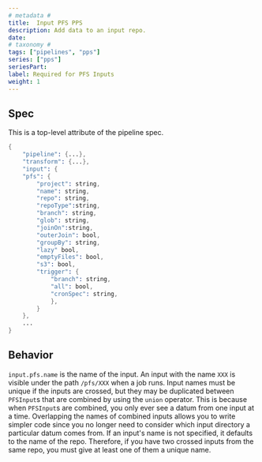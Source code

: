 ```yaml
---
# metadata # 
title:  Input PFS PPS
description: Add data to an input repo. 
date: 
# taxonomy #
tags: ["pipelines", "pps"]
series: ["pps"]
seriesPart:
label: Required for PFS Inputs
weight: 1
---
```

## Spec 
This is a top-level attribute of the pipeline spec. 

```s
{
    "pipeline": {...},
    "transform": {...},
    "input": {
    "pfs": {
        "project": string,
        "name": string,
        "repo": string,
        "repoType":string,
        "branch": string,
        "glob": string,
        "joinOn":string,
        "outerJoin": bool,
        "groupBy": string,
        "lazy" bool,
        "emptyFiles": bool,
        "s3": bool,
        "trigger": {
            "branch": string,
            "all": bool,
            "cronSpec": string,
            },
        }
    },
    ...
}
```

## Behavior 
`input.pfs.name` is the name of the input. An input with the name `XXX` is
visible under the path `/pfs/XXX` when a job runs. Input names must be unique
if the inputs are crossed, but they may be duplicated between `PFSInput`s that
are combined by using the `union` operator. This is because when
`PFSInput`s are combined, you only ever see a datum from one input
at a time. Overlapping the names of combined inputs allows
you to write simpler code since you no longer need to consider which
input directory a particular datum comes from. If an input's name is not
specified, it defaults to the name of the repo. Therefore, if you have two
crossed inputs from the same repo, you must give at least one of them a
unique name.


